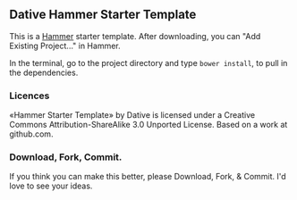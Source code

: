 ## Dative Hammer Starter Template

This is a [Hammer](http://hammerformac.com/) starter template. After downloading, you can "Add Existing Project..." in Hammer.

In the terminal, go to the project directory and type `bower install`, to pull in the dependencies.

### Licences
«Hammer Starter Template» by Dative is licensed under a Creative Commons Attribution-ShareAlike 3.0 Unported License.
Based on a work at github.com.

### Download, Fork, Commit.
If you think you can make this better, please Download, Fork, & Commit. I'd love to see your ideas.